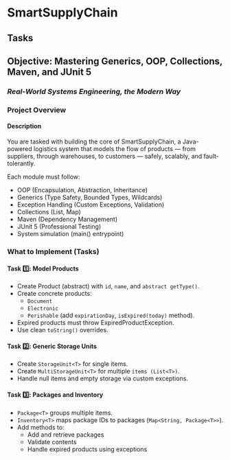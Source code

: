 # SmartSupplyChain
## Tasks

## Objective:  Mastering Generics, OOP, Collections, Maven, and JUnit 5
### *Real-World Systems Engineering, the Modern Way*

### Project Overview
#### Description
You are tasked with building the core of SmartSupplyChain, a Java-powered logistics system that models the flow of products — 
from suppliers, through warehouses, to customers — safely, scalably, and fault-tolerantly.

Each module must follow:

- OOP (Encapsulation, Abstraction, Inheritance)
- Generics (Type Safety, Bounded Types, Wildcards)
- Exception Handling (Custom Exceptions, Validation)
- Collections (List, Map)
- Maven (Dependency Management)
- JUnit 5 (Professional Testing)
- System simulation (main() entrypoint)

### What to Implement (Tasks)

#### Task 1️⃣: Model Products

- Create Product (abstract) with `id`, `name`, and `abstract getType()`. 
- Create concrete products:
  - `Document` 
  - `Electronic` 
  - `Perishable` (add `expirationDay`, `isExpired(today)` method).
- Expired products must throw ExpiredProductException. 
- Use clean `toString()` overrides.


#### Task 2️⃣: Generic Storage Units

- Create `StorageUnit<T>` for single items. 
- Create `MultiStorageUnit<T>` for multiple `items (List<T>)`. 
- Handle null items and empty storage via custom exceptions.

#### Task 3️⃣: Packages and Inventory

- `Package<T>` groups multiple items.
- `Inventory<T>` maps package IDs to packages (`Map<String, Package<T>>`). 
- Add methods to:
  - Add and retrieve packages 
  - Validate contents 
  - Handle expired products using exceptions